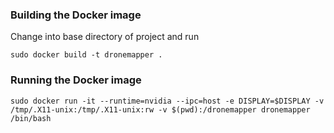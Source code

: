 ### Building the Docker image

Change into base directory of project and run
```
sudo docker build -t dronemapper .
```

### Running the Docker image

```
sudo docker run -it --runtime=nvidia --ipc=host -e DISPLAY=$DISPLAY -v /tmp/.X11-unix:/tmp/.X11-unix:rw -v $(pwd):/dronemapper dronemapper /bin/bash
```
